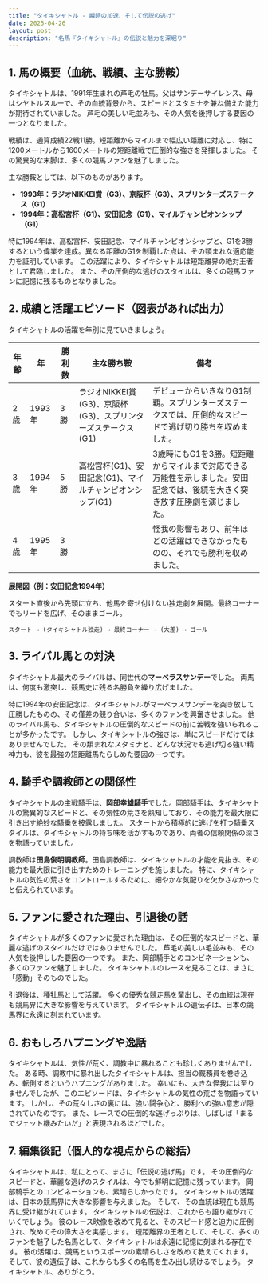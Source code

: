 ```yaml
---
title: "タイキシャトル - 瞬時の加速、そして伝説の逃げ"
date: 2025-04-26
layout: post
description: "名馬『タイキシャトル』の伝説と魅力を深堀り"
---
```


## 1. 馬の概要（血統、戦績、主な勝鞍）

タイキシャトルは、1991年生まれの芦毛の牡馬。父はサンデーサイレンス、母はシヤトルスルーで、その血統背景から、スピードとスタミナを兼ね備えた能力が期待されていました。  芦毛の美しい毛並みも、その人気を後押しする要因の一つとなりました。

戦績は、通算成績22戦11勝。短距離からマイルまで幅広い距離に対応し、特に1200メートルから1600メートルの短距離戦で圧倒的な強さを発揮しました。  その驚異的な末脚は、多くの競馬ファンを魅了しました。

主な勝鞍としては、以下のものがあります。

* **1993年：ラジオNIKKEI賞（G3）、京阪杯（G3）、スプリンターズステークス（G1）**
* **1994年：高松宮杯（G1）、安田記念（G1）、マイルチャンピオンシップ（G1）**

特に1994年は、高松宮杯、安田記念、マイルチャンピオンシップと、G1を3勝するという偉業を達成。異なる距離のG1を制覇した点は、その類まれな適応能力を証明しています。  この活躍により、タイキシャトルは短距離界の絶対王者として君臨しました。  また、その圧倒的な逃げのスタイルは、多くの競馬ファンに記憶に残るものとなりました。


## 2. 成績と活躍エピソード（図表があれば出力）

タイキシャトルの活躍を年別に見ていきましょう。

| 年齢 | 年 | 勝利数 | 主な勝ち鞍 | 備考 |
|---|---|---|---|---|
| 2歳 | 1993年 | 3勝 | ラジオNIKKEI賞(G3)、京阪杯(G3)、スプリンターズステークス(G1) |  デビューからいきなりG1制覇。スプリンターズステークスでは、圧倒的なスピードで逃げ切り勝ちを収めました。 |
| 3歳 | 1994年 | 5勝 | 高松宮杯(G1)、安田記念(G1)、マイルチャンピオンシップ(G1) |  3歳時にもG1を3勝。短距離からマイルまで対応できる万能性を示しました。安田記念では、後続を大きく突き放す圧勝劇を演じました。 |
| 4歳 | 1995年 | 3勝 |  |  怪我の影響もあり、前年ほどの活躍はできなかったものの、それでも勝利を収めました。 |


**展開図（例：安田記念1994年）**

スタート直後から先頭に立ち、他馬を寄せ付けない独走劇を展開。最終コーナーでもリードを広げ、そのままゴール。

```
スタート → (タイキシャトル独走) → 最終コーナー → (大差) → ゴール
```


## 3. ライバル馬との対決

タイキシャトル最大のライバルは、同世代の**マーベラスサンデー**でした。  両馬は、何度も激突し、競馬史に残る名勝負を繰り広げました。

特に1994年の安田記念は、タイキシャトルがマーベラスサンデーを突き放して圧勝したものの、その僅差の競り合いは、多くのファンを興奮させました。  他のライバル馬も、タイキシャトルの圧倒的なスピードの前に苦戦を強いられることが多かったです。  しかし、タイキシャトルの強さは、単にスピードだけではありませんでした。  その類まれなスタミナと、どんな状況でも逃げ切る強い精神力も、彼を最強の短距離馬たらしめた要因の一つです。


## 4. 騎手や調教師との関係性

タイキシャトルの主戦騎手は、**岡部幸雄騎手**でした。岡部騎手は、タイキシャトルの驚異的なスピードと、その気性の荒さを熟知しており、その能力を最大限に引き出す絶妙な騎乗を披露しました。  スタートから積極的に逃げを打つ騎乗スタイルは、タイキシャトルの持ち味を活かすものであり、両者の信頼関係の深さを物語っていました。

調教師は**田島俊明調教師**。田島調教師は、タイキシャトルの才能を見抜き、その能力を最大限に引き出すためのトレーニングを施しました。  特に、タイキシャトルの気性の荒さをコントロールするために、細やかな気配りを欠かさなかったと伝えられています。


## 5. ファンに愛された理由、引退後の話

タイキシャトルが多くのファンに愛された理由は、その圧倒的なスピードと、華麗な逃げのスタイルだけではありませんでした。  芦毛の美しい毛並みも、その人気を後押しした要因の一つです。  また、岡部騎手とのコンビネーションも、多くのファンを魅了しました。  タイキシャトルのレースを見ることは、まさに「感動」そのものでした。

引退後は、種牡馬として活躍。  多くの優秀な競走馬を輩出し、その血統は現在も競馬界に大きな影響を与えています。  タイキシャトルの遺伝子は、日本の競馬界に永遠に刻まれています。


## 6. おもしろハプニングや逸話

タイキシャトルは、気性が荒く、調教中に暴れることも珍しくありませんでした。  ある時、調教中に暴れ出したタイキシャトルは、担当の厩務員を巻き込み、転倒するというハプニングがありました。  幸いにも、大きな怪我には至りませんでしたが、このエピソードは、タイキシャトルの気性の荒さを物語っています。  しかし、その荒々しさの裏には、強い闘争心と、勝利への強い意志が隠されていたのです。  また、レースでの圧倒的な逃げっぷりは、しばしば「まるでジェット機みたいだ」と表現されるほどでした。


## 7. 編集後記（個人的な視点からの総括）

タイキシャトルは、私にとって、まさに「伝説の逃げ馬」です。  その圧倒的なスピードと、華麗な逃げのスタイルは、今でも鮮明に記憶に残っています。  岡部騎手とのコンビネーションも、素晴らしかったです。  タイキシャトルの活躍は、日本の競馬界に大きな影響を与えました。  そして、その血統は現在も競馬界に受け継がれています。  タイキシャトルの伝説は、これからも語り継がれていくでしょう。  彼のレース映像を改めて見ると、そのスピード感と迫力に圧倒され、改めてその偉大さを実感します。  短距離界の王者として、そして、多くのファンを魅了した名馬として、タイキシャトルは永遠に記憶に刻まれる存在です。  彼の活躍は、競馬というスポーツの素晴らしさを改めて教えてくれます。  そして、彼の遺伝子は、これからも多くの名馬を生み出し続けるでしょう。  タイキシャトル、ありがとう。
